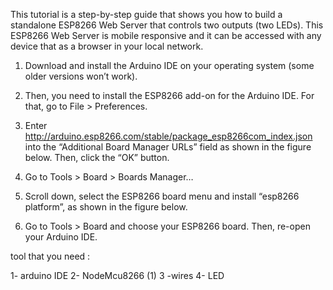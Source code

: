 
This tutorial is a step-by-step guide that shows you how to build a standalone ESP8266 Web Server that controls two outputs (two LEDs). This ESP8266 Web Server is mobile responsive and it can be accessed with any device that as a browser in your local network.
1. Download and install the Arduino IDE on your operating system (some older versions won’t work).

2. Then, you need to install the ESP8266 add-on for the Arduino IDE.  For that, go to File > Preferences.

3. Enter http://arduino.esp8266.com/stable/package_esp8266com_index.json into the “Additional Board Manager URLs” field as shown in the figure below. Then, click the “OK” button.
4. Go to Tools > Board > Boards Manager…
5. Scroll down, select the ESP8266 board menu and install “esp8266 platform”, as shown in the figure below.
6. Go to Tools > Board and choose your ESP8266 board. Then, re-open your Arduino IDE.

tool that you need :

1- arduino IDE 
2- NodeMcu8266  (1)
3 -wires
4- LED


